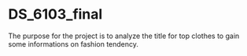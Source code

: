 # DS_6103_final
The purpose for the project is to analyze the title for top clothes to gain some informations on fashion tendency. 
